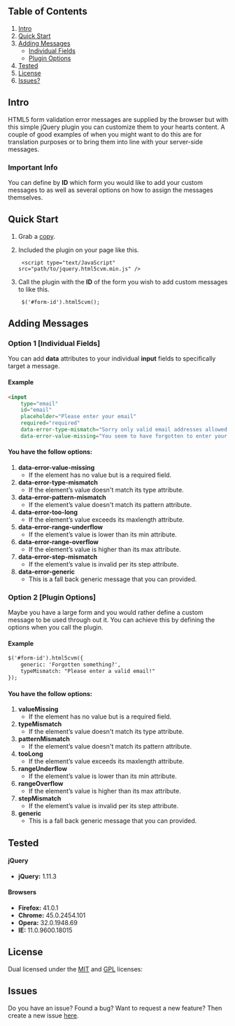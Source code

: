 ## Table of Contents

1.  [Intro](#intro)
2.  [Quick Start](#qstart)
3.  [Adding Messages](#adding)
    -   [Individual Fields](#individual)
    -   [Plugin Options](#plugin)
4.  [Tested](#tested)
5.  [License](#license)
6.  [Issues?](#issues)

## <a name="intro"></a>Intro

HTML5 form validation error messages are supplied by the browser but with this simple jQuery plugin you can customize them to your hearts content. A couple of good examples of when you might want to do this are for translation purposes or to bring them into line with your server-side messages.

### Important Info

You can define by **ID** which form you would like to add your custom messages to as well as several options on how to assign the messages themselves.

## <a name="qstart"></a>Quick Start

1. Grab a [copy](https://github.com/CoalaWeb/jquery-html5cvm).
2. Included the plugin on your page like this.

        <script type="text/JavaScript" src="path/to/jquery.html5cvm.min.js" />

3. Call the plugin with the **ID** of the form you wish to add custom messages to like this.

        $('#form-id').html5cvm();

## <a name="qstart"></a>Adding Messages

### <a name="individual"></a>Option 1 \[Individual Fields\]

You can add **data** attributes to your individual **input** fields to specifically target a message.

#### Example

```html
<input 
    type="email" 
    id="email"
    placeholder="Please enter your email" 
    required="required"
    data-error-type-mismatch="Sorry only valid email addresses allowed! Please try again" 
    data-error-value-missing="You seem to have forgotten to enter your email!">
```

#### You have the follow options:

1. **data-error-value-missing**
    - If the element has no value but is a required field.
2. **data-error-type-mismatch**
    - If the element’s value doesn't match its type attribute.
3. **data-error-pattern-mismatch**
    - If the element’s value doesn't match its pattern attribute.
4. **data-error-too-long**
    - If the element’s value exceeds its maxlength attribute.
5. **data-error-range-underflow**
    - If the element’s value is lower than its min attribute.
6. **data-error-range-overflow**
    - If the element’s value is higher than its max attribute.
7. **data-error-step-mismatch**
    - If the element’s value is invalid per its step attribute.
8. **data-error-generic**
    - This is a fall back generic message that you can provided.


### <a name="plugin"></a>Option 2 \[Plugin Options\]

Maybe you have a large form and you would rather define a custom message to be used through out it. You can achieve this by defining the options when you call the plugin.

#### Example

```html
$('#form-id').html5cvm({
    generic: 'Forgotten something?',
    typeMismatch: "Please enter a valid email!"
});
```

#### You have the follow options:

1. **valueMissing**
    - If the element has no value but is a required field.
2. **typeMismatch**
    - If the element’s value doesn't match its type attribute.
3. **patternMismatch**
    - If the element’s value doesn't match its pattern attribute.
4. **tooLong**
    - If the element’s value exceeds its maxlength attribute.
5. **rangeUnderflow**
    - If the element’s value is lower than its min attribute.
6. **rangeOverflow**
    - If the element’s value is higher than its max attribute.
7. **stepMismatch**
    - If the element’s value is invalid per its step attribute.
8. **generic**
    - This is a fall back generic message that you can provided.

## <a name="tested"></a>Tested

#### jQuery
-   **jQuery:** 1.11.3

#### Browsers
-   **Firefox:** 41.0.1
-   **Chrome:** 45.0.2454.101
-   **Opera:** 32.0.1948.69
-   **IE:** 11.0.9600.18015

## <a name="license"></a>License

Dual licensed under the [MIT](http://www.opensource.org/licenses/mit-license.php) and [GPL](http://www.gnu.org/licenses/gpl.html) licenses:

## <a name="issues"></a>Issues

Do you have an issue? Found a bug? Want to request a new feature? Then create a new issue [here](https://github.com/CoalaWeb/jquery-html5cvm/issues).
